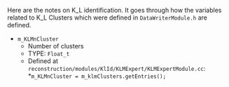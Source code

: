 Here are the notes on K_L identification. It goes through how the variables related to K_L Clusters which were defined in ```DataWriterModule.h``` are defined.

* ```m_KLMnCluster```
  - Number of clusters
  - TYPE: ```Float_t```
  - Defined at ```reconstruction/modules/KlId/KLMExpert/KLMExpertModule.cc```:
    *```m_KLMnCluster = m_klmClusters.getEntries();```






